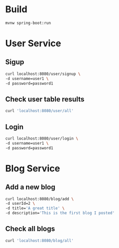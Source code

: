 # Build
```bash
mvnw spring-boot:run
```

# User Service
## Sigup
```bash
curl localhost:8080/user/signup \
-d username=user1 \
-d password=password1
```

## Check user table results
```bash
curl 'localhost:8080/user/all'
```

## Login
```bash
curl localhost:8080/user/login \
-d username=user1 \
-d password=password1
```

# Blog Service
## Add a new blog
```bash
curl localhost:8080/blog/add \
-d userId=2 \
-d title='A great title' \
-d description='This is the first blog I posted'
```

## Check all blogs
```bash
curl 'localhost:8080/blog/all'
```